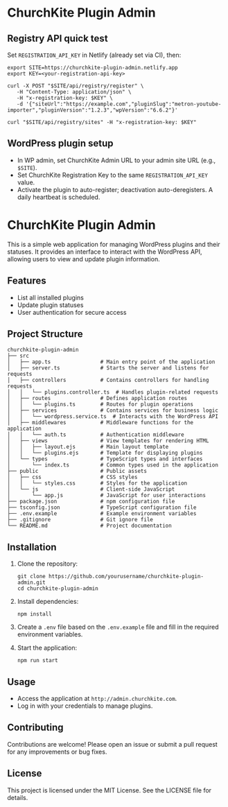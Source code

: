 # ChurchKite Plugin Admin
## Registry API quick test

Set `REGISTRATION_API_KEY` in Netlify (already set via CI), then:

```
export SITE=https://churchkite-plugin-admin.netlify.app
export KEY=<your-registration-api-key>

curl -X POST "$SITE/api/registry/register" \
   -H "Content-Type: application/json" \
   -H "x-registration-key: $KEY" \
   -d '{"siteUrl":"https://example.com","pluginSlug":"metron-youtube-importer","pluginVersion":"1.2.3","wpVersion":"6.6.2"}'

curl "$SITE/api/registry/sites" -H "x-registration-key: $KEY"
```

## WordPress plugin setup

- In WP admin, set ChurchKite Admin URL to your admin site URL (e.g., `$SITE`).
- Set ChurchKite Registration Key to the same `REGISTRATION_API_KEY` value.
- Activate the plugin to auto-register; deactivation auto-deregisters. A daily heartbeat is scheduled.
# ChurchKite Plugin Admin

This is a simple web application for managing WordPress plugins and their statuses. It provides an interface to interact with the WordPress API, allowing users to view and update plugin information.

## Features

- List all installed plugins
- Update plugin statuses
- User authentication for secure access

## Project Structure

```
churchkite-plugin-admin
├── src
│   ├── app.ts                # Main entry point of the application
│   ├── server.ts             # Starts the server and listens for requests
│   ├── controllers           # Contains controllers for handling requests
│   │   └── plugins.controller.ts  # Handles plugin-related requests
│   ├── routes                # Defines application routes
│   │   └── plugins.ts        # Routes for plugin operations
│   ├── services              # Contains services for business logic
│   │   └── wordpress.service.ts  # Interacts with the WordPress API
│   ├── middlewares           # Middleware functions for the application
│   │   └── auth.ts           # Authentication middleware
│   ├── views                 # View templates for rendering HTML
│   │   ├── layout.ejs        # Main layout template
│   │   └── plugins.ejs       # Template for displaying plugins
│   └── types                 # TypeScript types and interfaces
│       └── index.ts          # Common types used in the application
├── public                    # Public assets
│   ├── css                   # CSS styles
│   │   └── styles.css        # Styles for the application
│   └── js                    # Client-side JavaScript
│       └── app.js            # JavaScript for user interactions
├── package.json              # npm configuration file
├── tsconfig.json             # TypeScript configuration file
├── .env.example              # Example environment variables
├── .gitignore                # Git ignore file
└── README.md                 # Project documentation
```

## Installation

1. Clone the repository:
   ```
   git clone https://github.com/yourusername/churchkite-plugin-admin.git
   cd churchkite-plugin-admin
   ```

2. Install dependencies:
   ```
   npm install
   ```

3. Create a `.env` file based on the `.env.example` file and fill in the required environment variables.

4. Start the application:
   ```
   npm run start
   ```

## Usage

- Access the application at `http://admin.churchkite.com`.
- Log in with your credentials to manage plugins.

## Contributing

Contributions are welcome! Please open an issue or submit a pull request for any improvements or bug fixes.

## License

This project is licensed under the MIT License. See the LICENSE file for details.